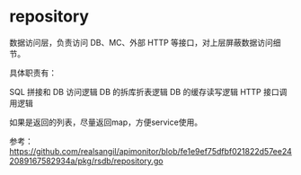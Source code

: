 # repository

数据访问层，负责访问 DB、MC、外部 HTTP 等接口，对上层屏蔽数据访问细节。

具体职责有：

SQL 拼接和 DB 访问逻辑
DB 的拆库折表逻辑
DB 的缓存读写逻辑
HTTP 接口调用逻辑

如果是返回的列表，尽量返回map，方便service使用。

参考：
https://github.com/realsangil/apimonitor/blob/fe1e9ef75dfbf021822d57ee242089167582934a/pkg/rsdb/repository.go